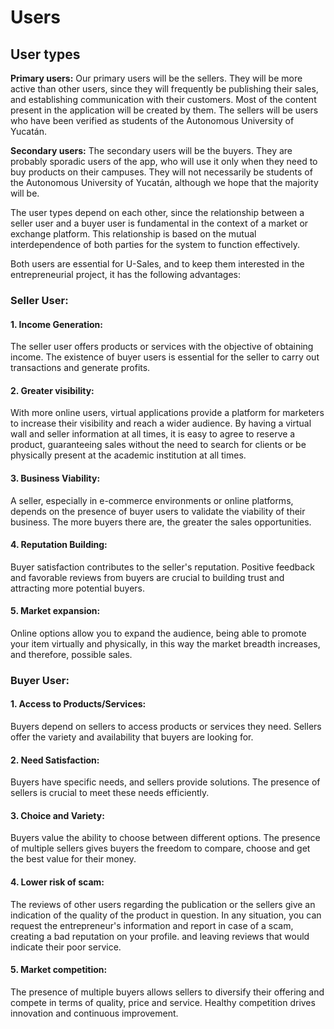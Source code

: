 # Users

## User types

**Primary users:** Our primary users will be the sellers. They will be more active than other users, since they will frequently be publishing their sales, and establishing communication with their customers. Most of the content present in the application will be created by them. The sellers will be users who have been verified as students of the Autonomous University of Yucatán.

**Secondary users:** The secondary users will be the buyers. They are probably sporadic users of the app, who will use it only when they need to buy products on their campuses. They will not necessarily be students of the Autonomous University of Yucatán, although we hope that the majority will be.

The user types depend on each other, since the relationship between a seller user and a buyer user is fundamental in the context of a market or exchange platform. This relationship is based on the mutual interdependence of both parties for the system to function effectively.

Both users are essential for U-Sales, and to keep them interested in the entrepreneurial project, it has the following advantages:

### Seller User:

#### 1. Income Generation:
The seller user offers products or services with the objective of obtaining income. The existence of buyer users is essential for the seller to carry out transactions and generate profits.
#### 2. Greater visibility:
With more online users, virtual applications provide a platform for marketers to increase their visibility and reach a wider audience. By having a virtual wall and seller information at all times, it is easy to agree to reserve a product, guaranteeing sales without the need to search for clients or be physically present at the academic institution at all times.
#### 3. Business Viability:
A seller, especially in e-commerce environments or online platforms, depends on the presence of buyer users to validate the viability of their business. The more buyers there are, the greater the sales opportunities.
#### 4. Reputation Building:
Buyer satisfaction contributes to the seller's reputation. Positive feedback and favorable reviews from buyers are crucial to building trust and attracting more potential buyers.
#### 5. Market expansion:
Online options allow you to expand the audience, being able to promote your item virtually and physically, in this way the market breadth increases, and therefore, possible sales.

### Buyer User:

#### 1. Access to Products/Services:
Buyers depend on sellers to access products or services they need. Sellers offer the variety and availability that buyers are looking for.
#### 2. Need Satisfaction:
Buyers have specific needs, and sellers provide solutions. The presence of sellers is crucial to meet these needs efficiently.
#### 3. Choice and Variety:
Buyers value the ability to choose between different options. The presence of multiple sellers gives buyers the freedom to compare, choose and get the best value for their money.
#### 4. Lower risk of scam:
The reviews of other users regarding the publication or the sellers give an indication of the quality of the product in question. In any situation, you can request the entrepreneur's information and report in case of a scam, creating a bad reputation on your profile. and leaving reviews that would indicate their poor service.
#### 5. Market competition:
The presence of multiple buyers allows sellers to diversify their offering and compete in terms of quality, price and service. Healthy competition drives innovation and continuous improvement.
